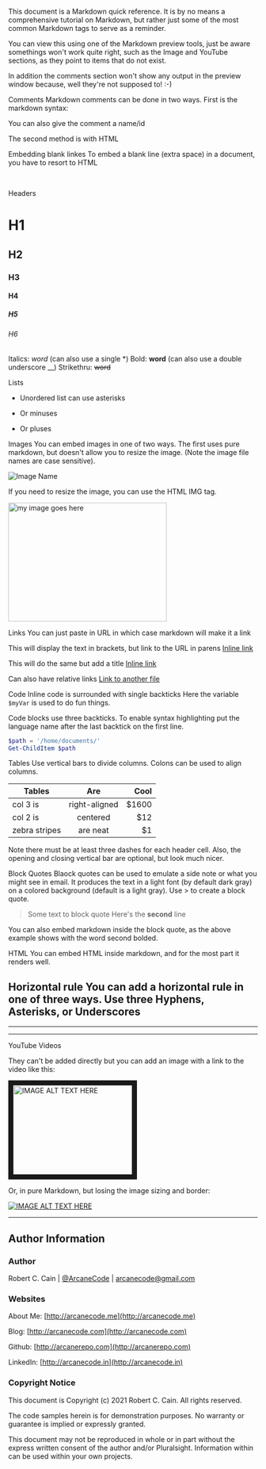 This document is a Markdown quick reference. It is by no means a comprehensive tutorial on Markdown, but rather just some of the most common Markdown tags to serve as a reminder. 

You can view this using one of the Markdown preview tools, just be aware somethings won't work quite right, such as the Image and YouTube sections, as they point to items that do not exist. 

In addition the comments section won't show any output in the preview window because, well they're not supposed to! :-)

Comments
Markdown comments can be done in two ways. First is the markdown syntax:

[//]: # (Here is my comment)

You can also give the comment a name/id

[comment]: # (Here is another comment)

The second method is with HTML
<!---
Block HTML comment here
multiline too
Make sure to use three - after the opening as some markdown viewers fail to recognize the html comment without it. 
-->

Embedding blank linkes
To embed a blank line (extra space) in a document, you have to resort to HTML

&nbsp;

Headers
# H1
## H2
### H3
#### H4
##### H5
###### H6

Italics: _word_  (can also use a single *)
Bold: **word**   (can also use a double underscore __)
Strikethru: ~~word~~

Lists
* Unordered list can use asterisks
- Or minuses
+ Or pluses

Images
You can embed images in one of two ways. The first uses pure markdown, but doesn't allow you to resize the image. (Note the image file names are case sensitive).

![Image Name](Images/myimage.jpg)

If you need to resize the image, you can use the HTML IMG tag.

<img src="Images/myimage.jpg" width=320 height=240 alt="my image goes here">


Links
You can just paste in URL in which case markdown will make it a link

This will display the text in brackets, but link to the URL in parens
[Inline link](http://arcanecode.me)

This will do the same but add a title
[Inline link](http://arcanecode.me "Arcane's Page")

Can also have relative links
[Link to another file](../path/theotherfile.html)

Code
Inline code is surrounded with single backticks
Here the variable `$myVar` is used to do fun things.

Code blocks use three backticks. To enable syntax highlighting put the language name after the last backtick on the first line.
```powershell
$path = '/home/documents/'
Get-ChildItem $path
```

Tables
Use vertical bars to divide columns. Colons can be used to align columns.

| Tables        | Are           | Cool  |
| ------------- |:-------------:| -----:|
| col 3 is      | right-aligned | $1600 |
| col 2 is      | centered      |   $12 |
| zebra stripes | are neat      |    $1 |

Note there must be at least three dashes for each header cell. Also, the opening and closing vertical bar are optional, but look much nicer. 

Block Quotes
Blaock quotes can be used to emulate a side note or what you might see in email. It produces the text in a light font (by default dark gray) on a colored background (default is a light gray). Use > to create a block quote.

> Some text to block quote
> Here's the **second** line

You can also embed markdown inside the block quote, as the above example shows with the word second bolded. 

HTML
You can embed HTML inside markdown, and for the most part it renders well.


Horizontal rule
You can add a horizontal rule in one of three ways. Use three Hyphens, Asterisks, or Underscores
---
***
___

YouTube Videos

They can't be added directly but you can add an image with a link to the video like this:

<a href="http://www.youtube.com/watch?feature=player_embedded&v=YOUTUBE_VIDEO_ID_HERE
" target="_blank"><img src="http://img.youtube.com/vi/YOUTUBE_VIDEO_ID_HERE/0.jpg" 
alt="IMAGE ALT TEXT HERE" width="240" height="180" border="10" /></a>

Or, in pure Markdown, but losing the image sizing and border:

[![IMAGE ALT TEXT HERE](http://img.youtube.com/vi/YOUTUBE_VIDEO_ID_HERE/0.jpg)](http://www.youtube.com/watch?v=YOUTUBE_VIDEO_ID_HERE)

---

## Author Information

### Author

Robert C. Cain | [@ArcaneCode](https://twitter.com/arcanecode) | arcanecode@gmail.com

### Websites

About Me: [http://arcanecode.me](http://arcanecode.me)

Blog: [http://arcanecode.com](http://arcanecode.com)

Github: [http://arcanerepo.com](http://arcanerepo.com)

LinkedIn: [http://arcanecode.in](http://arcanecode.in)

### Copyright Notice

This document is Copyright (c) 2021 Robert C. Cain. All rights reserved.

The code samples herein is for demonstration purposes. No warranty or guarantee is implied or expressly granted.

This document may not be reproduced in whole or in part without the express written consent of the author and/or Pluralsight. Information within can be used within your own projects.

